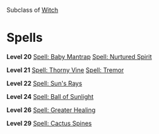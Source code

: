 <!-- TITLE: Hedgecrafter -->
<!-- SUBTITLE: Indulging in a particularly eldritch form of gardening, Hedgecrafters are interesting specialists in phytomancy.  Capable of transforming living things into plants to bolster their regenerative abilities and manipulating all matter of flora and earth, bending them to the limits of their own imagination. -->

Subclass of [Witch](witch)
# Spells

**Level 20**
[Spell: Baby Mantrap](baby-mantrap)
[Spell: Nurtured Spirit](nurtured-spirit)

**Level 21**
[Spell: Thorny Vine](thorny-vine)
[Spell: Tremor](tremor)

**Level 22**
[Spell: Sun's Rays](suns-rays)

**Level 24**
[Spell: Ball of Sunlight](ball-of-sunlight)

**Level 26**
[Spell: Greater Healing](greater-healing)

**Level 29**
[Spell: Cactus Spines](cactus-spines)